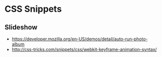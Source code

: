 # CSS Snippets

## Slideshow

* https://developer.mozilla.org/en-US/demos/detail/auto-run-photo-album
* http://css-tricks.com/snippets/css/webkit-keyframe-animation-syntax/